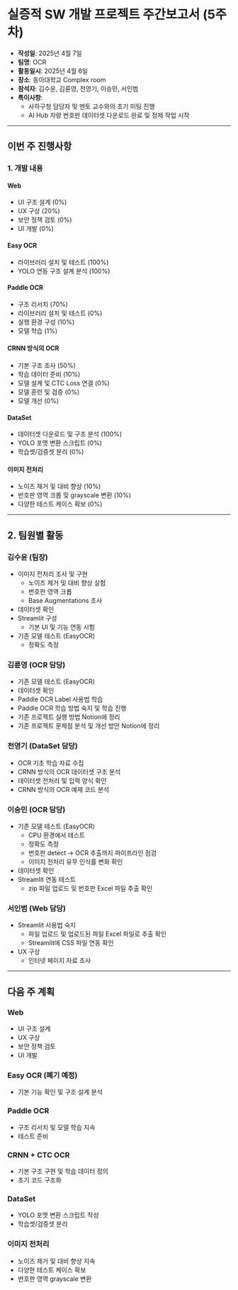 # 실증적 SW 개발 프로젝트 주간보고서 (5주차)

- **작성일**: 2025년 4월 7일  
- **팀명**: OCR  
- **활동일시**: 2025년 4월 6일  
- **장소**: 동아대학교 Complex room  
- **참석자**: 김수윤, 김륜영, 천영기, 이승민, 서인범  
- **특이사항**:
  - 사하구청 담당자 및 멘토 교수와의 초기 미팅 진행
  - AI Hub 차량 번호판 데이터셋 다운로드 완료 및 정제 작업 시작

---

## 이번 주 진행사항

### 1. 개발 내용

#### Web
- UI 구조 설계 (0%)
- UX 구상 (20%)
- 보안 정책 검토 (0%)
- UI 개발 (0%)

#### Easy OCR
- 라이브러리 설치 및 테스트 (100%)
- YOLO 연동 구조 설계 분석 (100%)

#### Paddle OCR
- 구조 리서치 (70%)
- 라이브러리 설치 및 테스트 (0%)
- 실행 환경 구성 (10%)
- 모델 학습 (1%)

#### CRNN 방식의 OCR
- 기본 구조 조사 (50%)
- 학습 데이터 준비 (10%)
- 모델 설계 및 CTC Loss 연결 (0%)
- 모델 훈련 및 검증 (0%)
- 모델 개선 (0%)

#### DataSet
- 데이터셋 다운로드 및 구조 분석 (100%)
- YOLO 포맷 변환 스크립트 (0%)
- 학습셋/검증셋 분리 (0%)

#### 이미지 전처리
- 노이즈 제거 및 대비 향상 (10%)
- 번호판 영역 크롭 및 grayscale 변환 (10%)
- 다양한 테스트 케이스 확보 (0%)

---

## 2. 팀원별 활동

### 김수윤 (팀장)
- 이미지 전처리 조사 및 구현  
  - 노이즈 제거 및 대비 향상 실험  
  - 번호판 영역 크롭  
  - Base Augmentations 조사
- 데이터셋 확인
- Streamlit 구성  
  - 기본 UI 및 기능 연동 시험
- 기존 모델 테스트 (EasyOCR)  
  - 정확도 측정

### 김륜영 (OCR 담당)
- 기존 모델 테스트 (EasyOCR)  
- 데이터셋 확인  
- Paddle OCR Label 사용법 학습  
- Paddle OCR 학습 방법 숙지 및 학습 진행  
- 기존 프로젝트 실행 방법 Notion에 정리  
- 기존 프로젝트 문제점 분석 및 개선 방안 Notion에 정리

### 천영기 (DataSet 담당)
- OCR 기초 학습 자료 수집  
- CRNN 방식의 OCR 데이터셋 구조 분석  
- 데이터셋 전처리 및 입력 양식 확인  
- CRNN 방식의 OCR 예제 코드 분석

### 이승민 (OCR 담당)
- 기존 모델 테스트 (EasyOCR)  
  - CPU 환경에서 테스트  
  - 정확도 측정  
  - 번호판 detect → OCR 추출까지 파이프라인 점검  
  - 이미지 전처리 유무 인식률 변화 확인  
- 데이터셋 확인  
- Streamlit 연동 테스트  
  - zip 파일 업로드 및 번호판 Excel 파일 추출 확인

### 서인범 (Web 담당)
- Streamlit 사용법 숙지  
  - 파일 업로드 및 업로드된 파일 Excel 파일로 추출 확인  
  - Streamlit에 CSS 파일 연동 확인  
- UX 구상  
  - 인터넷 페이지 자료 조사

---

## 다음 주 계획

### Web
- UI 구조 설계  
- UX 구상  
- 보안 정책 검토  
- UI 개발

### Easy OCR (폐기 예정)
- 기본 기능 확인 및 구조 설계 분석

### Paddle OCR
- 구조 리서치 및 모델 학습 지속  
- 테스트 준비

### CRNN + CTC OCR
- 기본 구조 구현 및 학습 데이터 정의  
- 초기 코드 구조화

### DataSet
- YOLO 포맷 변환 스크립트 작성  
- 학습셋/검증셋 분리

### 이미지 전처리
- 노이즈 제거 및 대비 향상 지속  
- 다양한 테스트 케이스 확보  
- 번호판 영역 grayscale 변환
